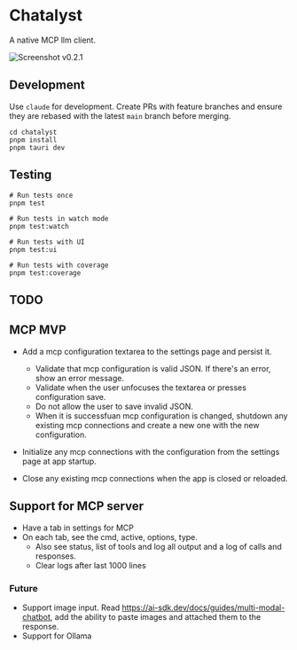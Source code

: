 # Chatalyst

A native MCP llm client.

![Screenshot v0.2.1](https://github.com/user-attachments/assets/7eec8c4a-150f-44dd-8d7a-99b06854ad17)

## Development

Use `claude` for development. Create PRs with feature branches and ensure they are rebased with the latest `main` branch before merging.

```
cd chatalyst
pnpm install
pnpm tauri dev
```

## Testing

```
# Run tests once
pnpm test

# Run tests in watch mode
pnpm test:watch

# Run tests with UI
pnpm test:ui

# Run tests with coverage
pnpm test:coverage
```

## TODO

## MCP MVP
- Add a mcp configuration textarea to the settings page and persist it.
    - Validate that mcp configuration is valid JSON. If there's an error, show an error message.
    - Validate when the user unfocuses the textarea or presses configuration save.
    - Do not allow the user to save invalid JSON.
    - When it is successfuan mcp configuration is changed, shutdown any existing mcp connections and create a new one with the new configuration.

- Initialize any mcp connections with the configuration from the settings page at app startup.
- Close any existing mcp connections when the app is closed or reloaded.

## Support for MCP server
- Have a tab in settings for MCP
- On each tab, see the cmd, active, options, type.
  - Also see status, list of tools and log all output and a log of calls and responses.
  - Clear logs after last 1000 lines

### Future

- Support image input. Read https://ai-sdk.dev/docs/guides/multi-modal-chatbot, add the ability to paste images and attached them to the response.
- Support for Ollama



